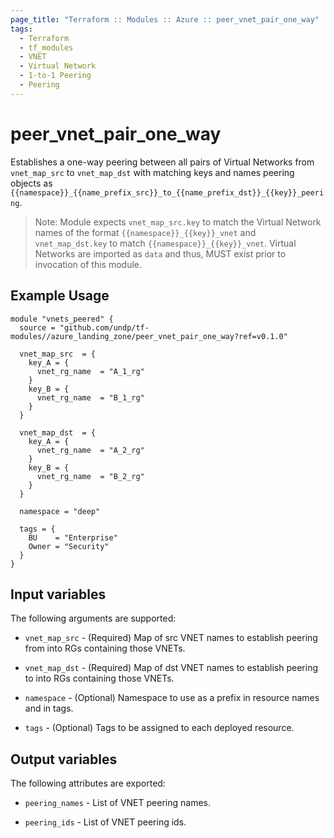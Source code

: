 ```yaml
---
page_title: "Terraform :: Modules :: Azure :: peer_vnet_pair_one_way"
tags:
  - Terraform
  - tf_modules
  - VNET
  - Virtual Network
  - 1-to-1 Peering
  - Peering
---
```

# peer_vnet_pair_one_way

Establishes a one-way peering between all pairs of Virtual Networks from `vnet_map_src` to `vnet_map_dst` with matching keys and names peering objects as `{{namespace}}_{{name_prefix_src}}_to_{{name_prefix_dst}}_{{key}}_peering`.

> Note: Module expects `vnet_map_src.key` to match the Virtual Network names of the format `{{namespace}}_{{key}}_vnet` and `vnet_map_dst.key` to match `{{namespace}}_{{key}}_vnet`. Virtual Networks are imported as `data` and thus, MUST exist prior to invocation of this module.

## Example Usage

```hcl
module "vnets_peered" {
  source = "github.com/undp/tf-modules//azure_landing_zone/peer_vnet_pair_one_way?ref=v0.1.0"

  vnet_map_src  = {
    key_A = {
      vnet_rg_name  = "A_1_rg"
    }
    key_B = {
      vnet_rg_name  = "B_1_rg"
    }
  }

  vnet_map_dst  = {
    key_A = {
      vnet_rg_name  = "A_2_rg"
    }
    key_B = {
      vnet_rg_name  = "B_2_rg"
    }
  }

  namespace = "deep"

  tags = {
    BU    = "Enterprise"
    Owner = "Security"
  }
}
```

## Input variables

The following arguments are supported:

* `vnet_map_src` - (Required) Map of src VNET names to establish peering from into RGs containing those VNETs.

* `vnet_map_dst` - (Required) Map of dst VNET names to establish peering to into RGs containing those VNETs.

* `namespace` - (Optional) Namespace to use as a prefix in resource names and in tags.

* `tags` - (Optional) Tags to be assigned to each deployed resource.

## Output variables

The following attributes are exported:

* `peering_names` - List of VNET peering names.

* `peering_ids` - List of VNET peering ids.
